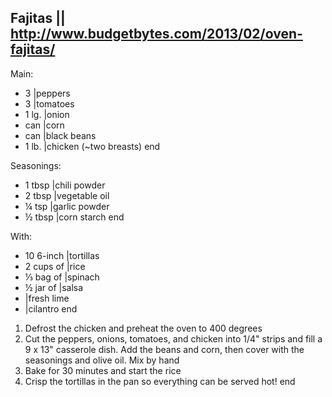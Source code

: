 ## Fajitas || http://www.budgetbytes.com/2013/02/oven-fajitas/

Main:

- 3 |peppers
- 3 |tomatoes
- 1 lg. |onion
- can |corn
- can |black beans
- 1 lb. |chicken (~two breasts)
end

Seasonings:

- 1 tbsp |chili powder
- 2 tbsp |vegetable oil
- ¼ tsp |garlic powder
- ½ tbsp |corn starch
end

With:

- 10 6-inch |tortillas
- 2 cups of |rice
- ⅓ bag of |spinach
- ½ jar of |salsa
- |fresh lime
- |cilantro
end

1) Defrost the chicken and preheat the oven to 400 degrees
2) Cut the peppers, onions, tomatoes, and chicken into 1/4" strips and fill a 9 x 13" casserole dish. Add the beans and corn, then cover with the seasonings and olive oil. Mix by hand
3) Bake for 30 minutes and start the rice
4) Crisp the tortillas in the pan so everything can be served hot!
end